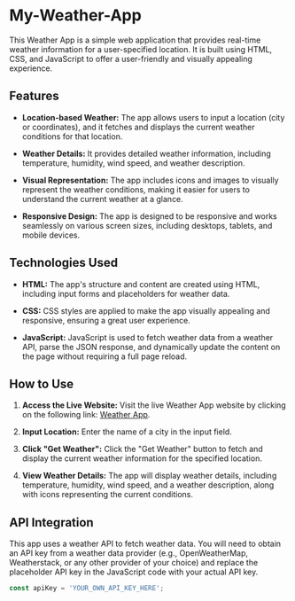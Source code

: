 # My-Weather-App

This Weather App is a simple web application that provides real-time weather information for a user-specified location. It is built using HTML, CSS, and JavaScript to offer a user-friendly and visually appealing experience.

## Features

- **Location-based Weather:** The app allows users to input a location (city or coordinates), and it fetches and displays the current weather conditions for that location.

- **Weather Details:** It provides detailed weather information, including temperature, humidity, wind speed, and weather description.

- **Visual Representation:** The app includes icons and images to visually represent the weather conditions, making it easier for users to understand the current weather at a glance.

- **Responsive Design:** The app is designed to be responsive and works seamlessly on various screen sizes, including desktops, tablets, and mobile devices.

## Technologies Used

- **HTML:** The app's structure and content are created using HTML, including input forms and placeholders for weather data.

- **CSS:** CSS styles are applied to make the app visually appealing and responsive, ensuring a great user experience.

- **JavaScript:** JavaScript is used to fetch weather data from a weather API, parse the JSON response, and dynamically update the content on the page without requiring a full page reload.

## How to Use

1. **Access the Live Website:**
   Visit the live Weather App website by clicking on the following link: [Weather App](https://my-weather-app-dun-seven.vercel.app/).

2. **Input Location:**
   Enter the name of a city in the input field.

3. **Click "Get Weather":**
   Click the "Get Weather" button to fetch and display the current weather information for the specified location.

4. **View Weather Details:**
   The app will display weather details, including temperature, humidity, wind speed, and a weather description, along with icons representing the current conditions.

## API Integration

This app uses a weather API to fetch weather data. You will need to obtain an API key from a weather data provider (e.g., OpenWeatherMap, Weatherstack, or any other provider of your choice) and replace the placeholder API key in the JavaScript code with your actual API key.

```javascript
const apiKey = 'YOUR_OWN_API_KEY_HERE';
